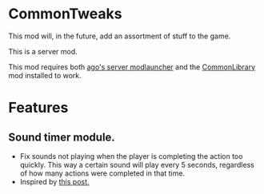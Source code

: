 # CommonTweaks

This mod will, in the future, add an assortment of stuff to the game.

This is a server mod.

This mod requires both <a href="https://github.com/ago1024/WurmServerModLauncher">ago's server modlauncher</a> and the <a href="https://github.com/Tyoda/CommonLibrary">CommonLibrary</a> mod installed to work.

# Features
## Sound timer module.

 - Fix sounds not playing when the player is completing the action too quickly. This way a certain sound will play every 5 seconds, regardless of how many actions were completed in that time.
 - Inspired by <a href="https://forum.wurmonline.com/index.php?/topic/190633-playing-sound-on-action-timer-tick/">this post.</a>
